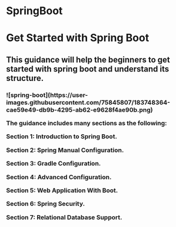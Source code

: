 # SpringBoot

<h1> Get Started with Spring Boot </h1>

<h2> This guidance will help the beginners to get started with spring boot and understand its structure. <h3/>
![spring-boot](https://user-images.githubusercontent.com/75845807/183748364-cae59e49-db9b-4295-ab62-e9628f4ae90b.png)

  <p>The guidance includes many sections as the following:</p>

<p>Section 1: Introduction to Spring Boot.</p>
<p>Section 2: Spring Manual Configuration.</p>
<p>Section 3: Gradle Configuration.</p>
<p>Section 4: Advanced Configuration.</p>
<p>Section 5: Web Application With Boot.</p>
<p>Section 6: Spring Security.</p>
<p>Section 7: Relational Database Support.</p>



